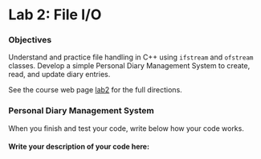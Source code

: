 # Lab 2: File I/O


### Objectives

 Understand and practice file handling in C++ using `ifstream` and `ofstream` classes. Develop a simple Personal Diary Management System to create, read, and update diary entries.

See the course web page [lab2](https://cmsc240-s24.github.io/lab/2) for the full directions.

### Personal Diary Management System

When you finish and test your code, write below how your code works.

#### Write your description of your code here:
